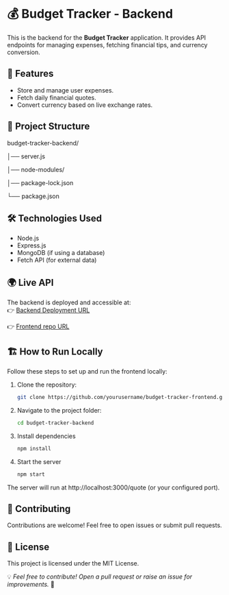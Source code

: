 # 💰 Budget Tracker - Backend

This is the backend for the **Budget Tracker** application. It provides API endpoints for managing expenses, fetching financial tips, and currency conversion.

## 🚀 Features
- Store and manage user expenses.
- Fetch daily financial quotes.
- Convert currency based on live exchange rates.

## 📂 Project Structure
budget-tracker-backend/ 

│── server.js

│── node-modules/

│── package-lock.json

└── package.json


## 🛠️ Technologies Used
- Node.js
- Express.js
- MongoDB (if using a database)
- Fetch API (for external data)

## 🌍 Live API
The backend is deployed and accessible at:  
👉 [Backend Deployment URL](https://budget-tracker-back-end-1.onrender.com)

👉 [Frontend repo URL](https://github.com/Ctrl-apk/Budget-Tracker-Front-end)

## 🏗️ How to Run Locally

Follow these steps to set up and run the frontend locally:

1. Clone the repository:

   ```sh
   git clone https://github.com/yourusername/budget-tracker-frontend.git

2. Navigate to the project folder:
   ```sh
   cd budget-tracker-backend

3. Install dependencies
   ```sh
   npm install

4. Start the server
   ```sh
   npm start

The server will run at http://localhost:3000/quote (or your configured port).


## 🤝 Contributing

Contributions are welcome! Feel free to open issues or submit pull requests.

## 📜 License

This project is licensed under the MIT License.


💡 _Feel free to contribute! Open a pull request or raise an issue for improvements._ 🚀



